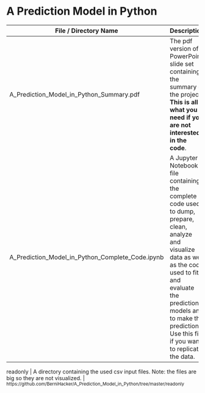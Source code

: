 # A Prediction Model in Python

File / Directory Name | Description | Link
--------------- | ---------------- | ---
A_Prediction_Model_in_Python_Summary.pdf | The pdf version of a PowerPoint slide set containing the summary of the project. **This is all what you need if you are not interested in the code**. | <sub>https://github.com/BerniHacker/A_Prediction_Model_in_Python/blob/master/A_Prediction_Model_in_Python_Summary.pdf</sub>
A_Prediction_Model_in_Python_Complete_Code.ipynb | A Jupyter Notebook file containing the complete code used to dump, prepare, clean, analyze and visualize data as well as the code used to fit and evaluate the prediction models and to make the prediction. Use this file if you want to replicate the data. | <sub>https://github.com/BerniHacker/A_Prediction_Model_in_Python/blob/master/A_Prediction_Model_in_Python_Complete_Code.ipynb
</sub>
readonly | A directory containing the used csv input files. Note: the files are big so they are not visualized. | <sub>https://github.com/BerniHacker/A_Prediction_Model_in_Python/tree/master/readonly</sub>
